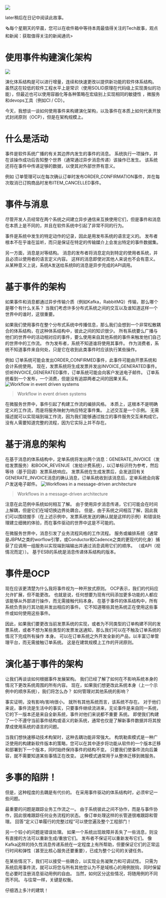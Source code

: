 ![](1*f2IVAl0TbsfES9cFGYr40g.png)

later稍后在日记中阅读此故事。

🗞每个星期天的早晨，您可以在收件箱中等待本周最值得关注的Tech故事，观点和新闻：获取值得关注的新闻通讯>
# 使用事件构建演化架构
![](1*3FMo2_5BMfd-665ViO1-aw.jpeg)

演化体系结构是可以进行增量，连续和快速更改以提供新功能的软件体系结构。 虽然这在较低的软件工程水平上是常识（使用SOLID原理在代码级上实现类似的功能），但最近也可以使用容器化等各种策略在宏级别上实现相同的敏捷性 ，微服务和devops工具（例如CI / CD）。

今天，我想谈一谈如何使用事件来构建演化架构，以及事件在本质上如何代表开放式封闭原则（OCP），但是在架构规模上。
# 什么是活动

事件是软件系统广播的有关其边界内发生的事件的消息。 系统执行一项操作，并在该操作成功后告知整个世界（通常通过异步消息传递）该操作已发生。 该系统还将在事件中传递足够的数据，以使其对外部世界有意义。

例如 订单管理可以在每次确认订单时发布ORDER_CONFIRMATION事件，并在每次取消已订购商品时发布ITEM_CANCELLED事件。
# 事件与消息

尽管开发人员经常在两个系统之间建立异步通信来互换使用它们，但是事件和消息在本质上是不同的，并且在软件系统中引起了非常不同的行为。

事件是系统中发生的特定动作的记录，因此是用发布系统的语言定义的。 发布者根本不在乎谁在监听，而只是保证在特定的传输媒介上会发出特定的事件数据集。

另一方面，消息是对等结构。 消息的发布者将消息定向到特定的使用者系统，并且必须以使用者的语言定义内容。 这样的消息即使对其他人来说也不会有意义。从某种意义上说，系统A发送给系统B的消息是异步完成的API调用。
# 基于事件的架构

如果事件和消息都通过异步传输介质（例如Kafka，RabbitMQ）传输，那么哪个是哪个有什么关系？ 当我们考虑许多分布式系统之间的交互以及谁知道这样一个世界中的谁时，这很重要。

如果我们使用事件在整个分布式系统中传播信息，那么我们会想到一个非常松散耦合的体系结构，在这种体系结构中，彼此之间的知识很少。 所有系统要么广播与他们的世界中的活动相对应的事件，要么使用来自其他系统的事件来触发他们自己的世界中的工作流。 作为发布者，系统不知道谁将使用其事件。 作为消费者，系统不知道事件来自何处，只是它在收到此类事件时应该执行某些操作。

例如 订单系统可能会发出ORDER_CONFIRMED事件，此事件可能由开票系统和会计系统使用。 现在，发票系统将生成发票并发出INVOICE_GENERATED事件。 侦听INVOICE_GENERATED事件，订单系统可能会向客户发送电子邮件。 订单系统看到一个发布，一个消费，但是没有追踪两者之间的因果关系。
![Workflow in event driven systems](1*jbztDhd2g_kXLZIvrr23Og.png)
> Workflow in event driven systems


在微服务世界中，事件引起了构建工作流的编排风格。 本质上，这根本不是明确定义的工作流，而是将服务映射为响应特定事件集。 上述交互是一个示例。 无需描述就可以实现端到端工作流，因为我们能够通过独立的事件服务交互来构成它。 没有人需要知道完整的流程，因为它实际上并不存在。
# 基于消息的架构

在基于消息的体系结构中，定单系统将发出两个消息：GENERATE_INVOICE（发给发票服务）和BOOK_REVENUE（发给计费系统），以订单标识符为参考，然后等待（基于回调）发票系统响应。 发票系统在生成发票后，会发送回有关GENERATE_INVOICE消息的确认消息，订单系统收到该消息后，定单系统会向客户发送电子邮件。
![Workflows in a message-driven architecture](1*RkVBLK0Jztfdu-n3rovqmA.png)
> Workflows in a message-driven architecture


注意在此范例中系统如何相互了解。 由于使用异步消息传递，它们可能会在时间上解耦，但是它们在域切换边界处耦合。 但是，由于系统之间相互了解，因此我们可以围绕握手（在上述示例中，发票系统发送的确认就是这样的示例）和错误处理建立细微的体验，而在事件驱动的世界中这是不可能的。

在微服务世界中，消息引发了业务流程风格的工作流程。 服务或编排系统（通常是JBPM之类的worflow引擎，或Conductor和Cadence之类的更现代的化身）捕获了应调用一组服务以实现端到端输出并通过消息调用它们的顺序。 （或API（视情况而定））。 基于ESB的系统是消息传递体系结构的版本。
# 事件是OCP

现在应该更清楚为什么我将事件视为一种开放式原则。 OCP表示，我们的代码应允许扩展，但不能更改。 也就是说，任何想要为现有代码添加更多功能的人都应该能够从外部进行操作，而无需接触代码本身。 在基于事件的体系结构中，所有系统负责执行其功能并发出相应的事件。 它不知道哪些其他系统正在使用这些事件或如何使用这些事件。

因此，如果我们要更改当前发票系统的实现，或者为不同类型的订单构建不同的发票系统，或者不想为某些类型的发票发送通知，那么我们可以在不触及订单系统的情况下完成所有操作 本身。 可以在订单系统之外开发全新的产品，以丰富订单管理平台，而无需接触订单系统。 这是在建筑规模上工作的开闭原则。
# 演化基于事件的架构

让我们再谈谈如何根据事件发展架构。 我们已经了解了如何在不影响系统本身的情况下更改系统周围的所有内容。 现在，如果我们想更改此系统本身（上一个示例中的顺序系统），我们将怎么办？ 如何管理对其他系统的影响？

事实证明，没有影响/影响很小。 就所有其他系统而言，该系统不存在。 对于他们来说，事件流是生活中的事实，只要事件继续流进来，无论事件是来自同一系统，它的下一版本还是来自全新系统，事件对他们来说都不重要 系统。 即使我们构建了一个不遵守当前事件结构或语义的新系统，通常也仅是了解新事件数据并将其按摩成使用系统的语言的问题。

当我们想快速移动技术构架时，这种去耦功能非常强大。 构筑勒索模式是一种广泛使用的构建新软件版本的策略，您可以在其中逐步将功能从软件的一个版本迁移和部署到下一个版本，同时始终保持事件的结构不变。 只要我们使事件流向后兼容，就不需要知道某些事情正在改变。 这种模式通常用于从整体迁移到微服务。
# 多事的陷阱！

但是，这种程度的去耦是有代价的。 在采用事件驱动的体系结构时，必须牢记一些问题。

最重要的问题是跟踪业务工作流之一。 由于系统彼此之间不协作，而是与事件协作，因此很难跟踪任何业务流程的状态。 像订单处理这样的长管道很难跟踪和管理。 回答“定义订单履行的完整过程”可以使您遍及整个工程部门！

另一个较小的问题是错误处理。 如果一个系统出现故障并丢失了一些消息，则没有直接的方法可以重新生成/重放它们。 发布者不保证可以重新发布它们。 像Kafka这样的持久性消息传递系统在一定程度上有所帮助，但要保证它们的正常运行时间和弹性（甚至比核心服务还要重要），已成为整个公司的关键任务。

在某些情况下，我们可以接受一些耦合，以实现业务凝聚力和可调试性。 只需为系统启用事件流，就可以将您与所有其他您认为不是域核心的用例脱钩，同时保留在必要时注册消息驱动用例的自由。 当然，如何区分这些情况，将随用例的不同而不同。 与往常一样，关键是权衡。

仔细洒上多汁的建筑！
